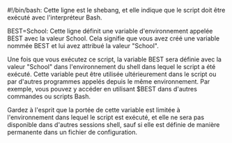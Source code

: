 #!/bin/bash: Cette ligne est le shebang, et elle indique que le script doit être exécuté avec l'interpréteur Bash.

BEST=School: Cette ligne définit une variable d'environnement appelée BEST avec la valeur School. Cela signifie que vous avez créé une variable nommée BEST et lui avez attribué la valeur "School".

Une fois que vous exécutez ce script, la variable BEST sera définie avec la valeur "School" dans l'environnement du shell dans lequel le script a été exécuté. Cette variable peut être utilisée ultérieurement dans le script ou par d'autres programmes appelés depuis le même environnement. Par exemple, vous pouvez y accéder en utilisant $BEST dans d'autres commandes ou scripts Bash.

Gardez à l'esprit que la portée de cette variable est limitée à l'environnement dans lequel le script est exécuté, et elle ne sera pas disponible dans d'autres sessions shell, sauf si elle est définie de manière permanente dans un fichier de configuration.
